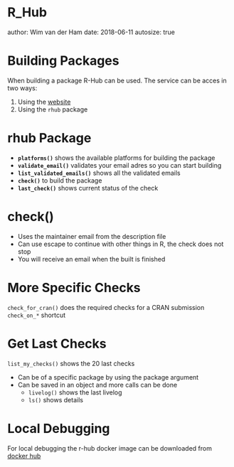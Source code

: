 

R_Hub
========================================================
author: Wim van der Ham
date: 2018-06-11
autosize: true

Building Packages
========================================================

When building a package R-Hub can be used. The service can be acces in two ways:

1. Using the [website](https://builder.r-hub.io/)
1. Using the `rhub` package

rhub Package
========================================================

* **`platforms()`** shows the available platforms for building the package
* **`validate_email()`** validates your email adres so you can start building
* **`list_validated_emails()`** shows all the validated emails
* **`check()`** to build the package
* **`last_check()`** shows current status of the check

check()
========================================================

* Uses the maintainer email from the description file
* Can use escape to continue with other things in R, the check does not stop
* You will receive an email when the built is finished

More Specific Checks
========================================================

`check_for_cran()` does the required checks for a CRAN submission
`check_on_*` shortcut

Get Last Checks
========================================================

`list_my_checks()` shows the 20 last checks 

* Can be of a specific package by using the package argument
* Can be saved in an object and more calls can be done
  * `livelog()` shows the last livelog
  * `ls()` shows details

Local Debugging
========================================================

For local debugging the r-hub docker image can be downloaded from [docker hub](https://hub.docker.com/u/rhub/)

